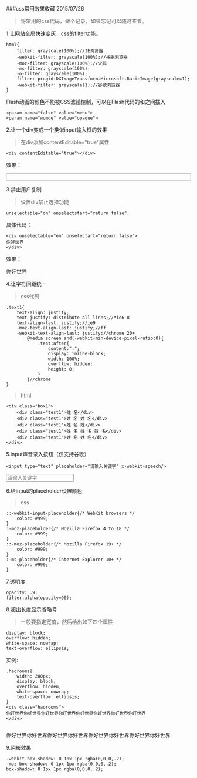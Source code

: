 ###css常用效果收藏 2015/07/26
>将常用的css代码，做个记录，如果忘记可以随时查看。

1.让网站全局快速变灰，css的filter功能。
>
```
html{
	filter: grayscale(100%);//IE浏览器
	-webkit-filter: grayscale(100%);//谷歌浏览器
	-moz-filter: grayscale(100%);//火狐
	-ms-filter: grayscale(100%);
	-o-filter: grayscale(100%);
	filter: progid:DXImageTransform.Microsoft.BasicImage(grayscale=1);
	-webkit-filter: grayscale(1);//谷歌浏览器
}
```
Flash动画的颜色不能被CSS滤镜控制，可以在Flash代码的和之间插入
```
<param name="false" value="menu">
<param name="womde" value="opaque">
```

2.让一个div变成一个类似input输入框的效果
>在div添加contentEditable="true"属性
```
<div contentEditable="true"></div>
```
效果：
<div style="border:1px solid #999;" contentEditable="true"></div>

3.禁止用户复制
>设置div禁止选择功能
```
unselectable="on" onselectstart="return false";
```
具体代码：
```
<div unselectable="on" onselectart="return false">
你好世界
</div>
```
效果：
<div unselectable="on" onselectstart="return false">
你好世界
</div>

4.让字符间距统一
>css代码
```
.text1{
	text-align: justify;
	text-justify: distribute-all-lines;//*ie6-8
	text-align-last: justify;//ie9
	-moz-text-align-last: justify;//ff
	-webkit-text-align-last: justify;//chrome 20+
		@media screen and(-webkit-min-device-pixel-ratio:0){
			.test:after{
				content:".";
				display: inline-block;
				width: 100%;
				overflow: hidden;
				height: 0;
			}
		}//chrome
}
```
>html
```
<div class="box1">
	<div class="test1">姓 名</div>
	<div class="test1">姓 名 姓 名</div>
	<div class="test1">姓 名 姓</div>
	<div class="test1">姓 名 姓 名 姓 名</div>
	<div class="test1">姓 名 姓 名</div>
</div>
```

5.input声音录入按钮（仅支持谷歌）
>
```
<input type="text" placeholder="请输入关键字" x-webkit-speech/>
```
<input type="text" placeholder="请输入关键字" x-webkit-speech/>

6.给input的placeholder设置颜色
>css
```
::-webkit-input-placeholder{/* WebKit browsers */
	color: #999;
}
:-moz-placeholder{/* Mozilla Firefox 4 to 18 */
	color: #999;
}
::-moz-placeholder{/* Mozilla Firefox 19+ */
	color: #999;
}
:-ms-placeholder{/* Internet Explorer 10+ */
	color: #999;
}
```

7.透明度
>
```
opacity: .9;
filter:alpha(opacity=90);
```

8.超出长度显示省略号
>一般要指定宽度，然后给出如下四个属性
```
display: block;
overflow: hidden;
white-space: nowrap;
text-overflow: ellipsis;
```
实例:
```
.haorooms{
	width: 200px;
	display: block;
	overflow: hidden;
	white-space: nowrap;
	text-overflow: ellipsis;
}
<div class="haorooms">
你好世界你好世界你好世界你好世界你好世界你好世界你好世界你好世界
</div>
```

><div class="haorooms">
你好世界你好世界你好世界你好世界你好世界你好世界你好世界你好世界
</div>

<style>
.haorooms{
	width: 200px;
	display: block;
	overflow: hidden;
	white-space: nowrap;
	text-overflow: ellipsis;
}
</style>

9.阴影效果
```
-webkit-box-shadow: 0 1px 1px rgba(0,0,0,.2);
-moz-box-shadow: 0 1px 1px rgba(0,0,0,.2);
box-shadow: 0 1px 1px rgba(0,0,0,.2);
```